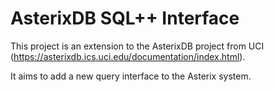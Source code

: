 AsterixDB SQL++ Interface
=========================

This project is an extension to the AsterixDB project from UCI (https://asterixdb.ics.uci.edu/documentation/index.html).

It aims to add a new query interface to the Asterix system.
